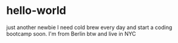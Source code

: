 # hello-world
just another newbie
I need cold brew every day and start a coding bootcamp soon. I'm from Berlin btw and live in NYC
